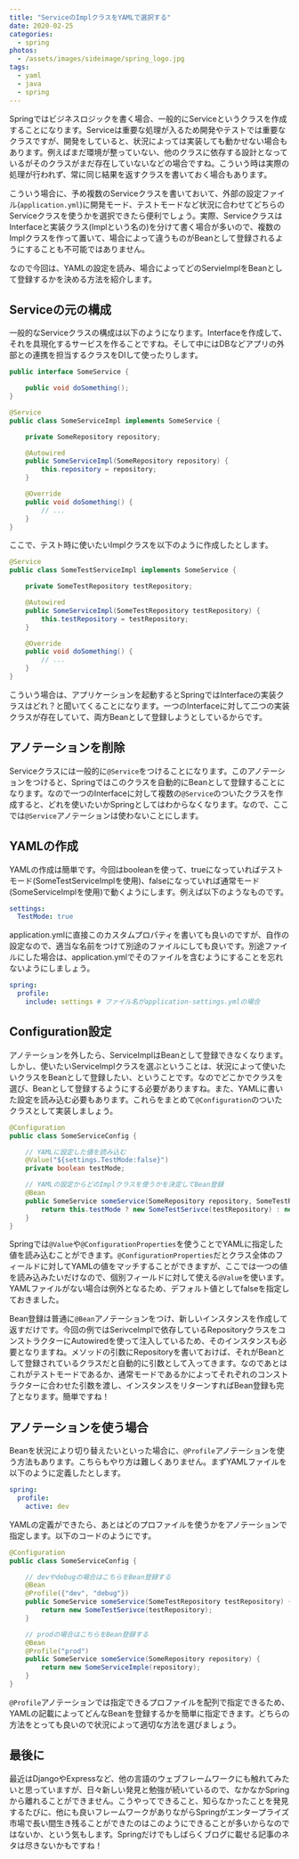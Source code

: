 ```yaml
---
title: "ServiceのImplクラスをYAMLで選択する"
date: 2020-02-25
categories: 
  - spring
photos:
  - /assets/images/sideimage/spring_logo.jpg
tags:
  - yaml
  - java
  - spring
---
```


Springではビジネスロジックを書く場合、一般的にServiceというクラスを作成することになります。Serviceは重要な処理が入るため開発やテストでは重要なクラスですが、開発をしていると、状況によっては実装しても動かせない場合もあります。例えばまだ環境が整っていない、他のクラスに依存する設計となっているがそのクラスがまだ存在していないなどの場合ですね。こういう時は実際の処理が行われず、常に同じ結果を返すクラスを書いておく場合もあります。

こういう場合に、予め複数のServiceクラスを書いておいて、外部の設定ファイル(`application.yml`)に開発モード、テストモードなど状況に合わせてどちらのServiceクラスを使うかを選択できたら便利でしょう。実際、ServiceクラスはInterfaceと実装クラス(Implという名の)を分けて書く場合が多いので、複数のImplクラスを作って置いて、場合によって違うものがBeanとして登録されるようにすることも不可能ではありません。

なので今回は、YAMLの設定を読み、場合によってどのServieImplをBeanとして登録するかを決める方法を紹介します。

## Serviceの元の構成

一般的なServiceクラスの構成は以下のようになります。Interfaceを作成して、それを具現化するサービスを作ることですね。そして中にはDBなどアプリの外部との連携を担当するクラスをDIして使ったりします。

```java
public interface SomeService {

    public void doSomething();
}

@Service
public class SomeServiceImpl implements SomeService {

    private SomeRepository repository;

    @Autowired
    public SomeServiceImpl(SomeRepository repository) {
        this.repository = repository;
    }

    @Override
    public void doSomething() {
        // ...
    }
}
```

ここで、テスト時に使いたいImplクラスを以下のように作成したとします。

```java
@Service
public class SomeTestServiceImpl implements SomeService {

    private SomeTestRepository testRepository;

    @Autowired
    public SomeServiceImpl(SomeTestRepository testRepository) {
        this.testRepository = testRepository;
    }

    @Override
    public void doSomething() {
        // ...
    }
}
```

こういう場合は、アプリケーションを起動するとSpringではInterfaceの実装クラスはどれ？と聞いてくることになります。一つのInterfaceに対して二つの実装クラスが存在していて、両方Beanとして登録しようとしているからです。

## アノテーションを削除

Serviceクラスには一般的に`@Service`をつけることになります。このアノテーションをつけると、Springではこのクラスを自動的にBeanとして登録することになります。なので一つのInterfaceに対して複数の`@Service`のついたクラスを作成すると、どれを使いたいかSpringとしてはわからなくなります。なので、ここでは`@Service`アノテーションは使わないことにします。

## YAMLの作成

YAMLの作成は簡単です。今回はbooleanを使って、trueになっていればテストモード(SomeTestServiceImplを使用)、falseになっていれば通常モード(SomeServiceImplを使用)で動くようにします。例えば以下のようなものです。

```yml
settings:
  TestMode: true
```

application.ymlに直接このカスタムプロパティを書いても良いのですが、自作の設定なので、適当な名前をつけて別途のファイルにしても良いです。別途ファイルにした場合は、application.ymlでそのファイルを含むようにすることを忘れないようにしましょう。

```yml
spring:
  profile:
    include: settings # ファイル名がapplication-settings.ymlの場合
```

## Configuration設定

アノテーションを外したら、ServiceImplはBeanとして登録できなくなります。しかし、使いたいServiceImplクラスを選ぶということは、状況によって使いたいクラスをBeanとして登録したい、ということです。なのでどこかでクラスを選び、Beanとして登録するようにする必要がありますね。また、YAMLに書いた設定を読み込む必要もあります。これらをまとめて`@Configuration`のついたクラスとして実装しましょう。

```java
@Configuration
public class SomeServiceConfig {

    // YAMLに設定した値を読み込む
    @Value("${settings.TestMode:false}")
    private boolean testMode;

    // YAMLの設定からどのImplクラスを使うかを決定してBean登録
    @Bean
    public SomeService someService(SomeRepository repository, SomeTestRepository testRepository) {
        return this.testMode ? new SomeTestSerivce(testRepository) : new SomeServiceImple(repository);
    }
}
```

Springでは`@Value`や`@ConfigurationProperties`を使うことでYAMLに指定した値を読み込むことができます。`@ConfigurationProperties`だとクラス全体のフィールドに対してYAMLの値をマッチすることができますが、ここでは一つの値を読み込みたいだけなので、個別フィールドに対して使える`@Value`を使います。YAMLファイルがない場合は例外となるため、デフォルト値としてfalseを指定しておきました。

Bean登録は普通に`@Bean`アノテーションをつけ、新しいインスタンスを作成して返すだけです。今回の例ではSerivceImplで依存しているRepositoryクラスをコンストラクターにAutowiredを使って注入しているため、そのインスタンスも必要となりますね。メソッドの引数にRepositoryを書いておけば、それがBeanとして登録されているクラスだと自動的に引数として入ってきます。なのであとはこれがテストモードであるか、通常モードであるかによってそれぞれのコンストラクターに合わせた引数を渡し、インスタンスをリターンすればBean登録も完了となります。簡単ですね！

## アノテーションを使う場合

Beanを状況により切り替えたいといった場合に、`@Profile`アノテーションを使う方法もあります。こちらもやり方は難しくありません。まずYAMLファイルを以下のように定義したとします。

```yml
spring:
  profile:
    active: dev
```

YAMLの定義ができたら、あとはどのプロファイルを使うかをアノテーションで指定します。以下のコードのようにです。

```java
@Configuration
public class SomeServiceConfig {

    // devやdebugの場合はこちらをBean登録する
    @Bean
    @Profile({"dev", "debug"})
    public SomeService someService(SomeTestRepository testRepository) {
        return new SomeTestSerivce(testRepository);
    }

    // prodの場合はこちらをBean登録する
    @Bean
    @Profile("prod")
    public SomeService someService(SomeRepository repository) {
        return new SomeServiceImple(repository);
    }
}
```

`@Profile`アノテーションでは指定できるプロファイルを配列で指定できるため、YAMLの記載によってどんなBeanを登録するかを簡単に指定できます。どちらの方法をとっても良いので状況によって適切な方法を選びましょう。

## 最後に

最近はDjangoやExpressなど、他の言語のウェブフレームワークにも触れてみたいと思っていますが、日々新しい発見と勉強が続いているので、なかなかSpringから離れることができません。こうやってできること、知らなかったことを発見するたびに、他にも良いフレームワークがありながらSpringがエンタープライズ市場で長い間生き残ることができたのはこのようにできることが多いからなのではないか、という気もします。Springだけでもしばらくブログに載せる記事のネタは尽きないかもですね！
